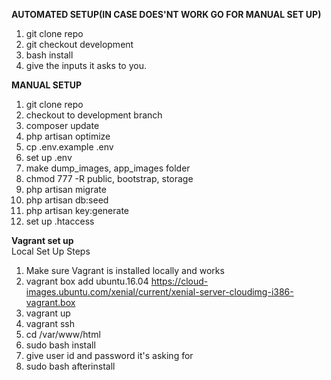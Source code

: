 <b>AUTOMATED SETUP(IN CASE DOES'NT WORK GO FOR MANUAL SET UP)</b> <br/>
1. git clone repo <br/>
2. git checkout development <br/>
3. bash install <br/>
4. give the inputs it asks to you. <br/>

<b>MANUAL SETUP</b> <br/>
1. git clone repo <br/>
2. checkout to development branch <br/>
3. composer update <br/>
4. php artisan optimize <br/>
5. cp .env.example .env <br/>
6. set up .env <br/>
7. make dump_images, app_images folder <br/>
8. chmod 777 -R public, bootstrap, storage <br/>
9. php artisan migrate <br/>
10. php artisan db:seed <br/>
11. php artisan key:generate <br/>
12. set up .htaccess <br/>

<b> Vagrant set up</b> <br/>
Local Set Up Steps 
1. Make sure Vagrant is installed locally and works 
2. vagrant box add ubuntu.16.04 https://cloud-images.ubuntu.com/xenial/current/xenial-server-cloudimg-i386-vagrant.box 
3. vagrant up 
4. vagrant ssh 
5. cd /var/www/html 
6. sudo bash install
7. give user id and password it's asking for
8. sudo bash afterinstall
